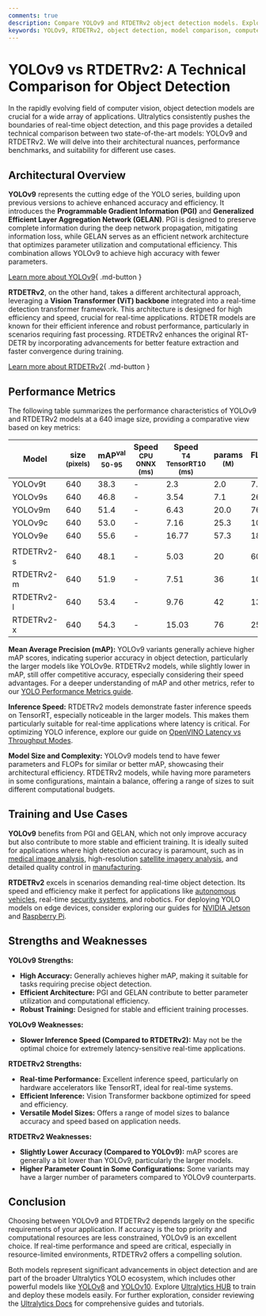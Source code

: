 ```yaml
---
comments: true
description: Compare YOLOv9 and RTDETRv2 object detection models. Explore their architectures, performance, and use cases in this technical analysis.
keywords: YOLOv9, RTDETRv2, object detection, model comparison, computer vision, Ultralytics
---
```


# YOLOv9 vs RTDETRv2: A Technical Comparison for Object Detection

<script async src="https://cdn.jsdelivr.net/npm/chart.js@3.9.1/dist/chart.min.js"></script>
<script defer src="../../javascript/benchmark.js"></script>

<canvas id="modelComparisonChart" width="1024" height="400" active-models='["YOLOv9", "RTDETRv2"]'></canvas>

In the rapidly evolving field of computer vision, object detection models are crucial for a wide array of applications. Ultralytics consistently pushes the boundaries of real-time object detection, and this page provides a detailed technical comparison between two state-of-the-art models: YOLOv9 and RTDETRv2. We will delve into their architectural nuances, performance benchmarks, and suitability for different use cases.

## Architectural Overview

**YOLOv9** represents the cutting edge of the YOLO series, building upon previous versions to achieve enhanced accuracy and efficiency. It introduces the **Programmable Gradient Information (PGI)** and **Generalized Efficient Layer Aggregation Network (GELAN)**. PGI is designed to preserve complete information during the deep network propagation, mitigating information loss, while GELAN serves as an efficient network architecture that optimizes parameter utilization and computational efficiency. This combination allows YOLOv9 to achieve high accuracy with fewer parameters.

[Learn more about YOLOv9](https://docs.ultralytics.com/models/yolov9/){ .md-button }

**RTDETRv2**, on the other hand, takes a different architectural approach, leveraging a **Vision Transformer (ViT) backbone** integrated into a real-time detection transformer framework. This architecture is designed for high efficiency and speed, crucial for real-time applications. RTDETR models are known for their efficient inference and robust performance, particularly in scenarios requiring fast processing. RTDETRv2 enhances the original RT-DETR by incorporating advancements for better feature extraction and faster convergence during training.

[Learn more about RTDETRv2](https://docs.ultralytics.com/models/rtdetr/){ .md-button }

## Performance Metrics

The following table summarizes the performance characteristics of YOLOv9 and RTDETRv2 models at a 640 image size, providing a comparative view based on key metrics:

| Model      | size<br><sup>(pixels) | mAP<sup>val<br>50-95 | Speed<br><sup>CPU ONNX<br>(ms) | Speed<br><sup>T4 TensorRT10<br>(ms) | params<br><sup>(M) | FLOPs<br><sup>(B) |
| ---------- | --------------------- | -------------------- | ------------------------------ | ----------------------------------- | ------------------ | ----------------- |
| YOLOv9t    | 640                   | 38.3                 | -                              | 2.3                                 | 2.0                | 7.7               |
| YOLOv9s    | 640                   | 46.8                 | -                              | 3.54                                | 7.1                | 26.4              |
| YOLOv9m    | 640                   | 51.4                 | -                              | 6.43                                | 20.0               | 76.3              |
| YOLOv9c    | 640                   | 53.0                 | -                              | 7.16                                | 25.3               | 102.1             |
| YOLOv9e    | 640                   | 55.6                 | -                              | 16.77                               | 57.3               | 189.0             |
|            |                       |                      |                                |                                     |                    |                   |
| RTDETRv2-s | 640                   | 48.1                 | -                              | 5.03                                | 20                 | 60                |
| RTDETRv2-m | 640                   | 51.9                 | -                              | 7.51                                | 36                 | 100               |
| RTDETRv2-l | 640                   | 53.4                 | -                              | 9.76                                | 42                 | 136               |
| RTDETRv2-x | 640                   | 54.3                 | -                              | 15.03                               | 76                 | 259               |

**Mean Average Precision (mAP):** YOLOv9 variants generally achieve higher mAP scores, indicating superior accuracy in object detection, particularly the larger models like YOLOv9e. RTDETRv2 models, while slightly lower in mAP, still offer competitive accuracy, especially considering their speed advantages. For a deeper understanding of mAP and other metrics, refer to our [YOLO Performance Metrics guide](https://docs.ultralytics.com/guides/yolo-performance-metrics/).

**Inference Speed:** RTDETRv2 models demonstrate faster inference speeds on TensorRT, especially noticeable in the larger models. This makes them particularly suitable for real-time applications where latency is critical. For optimizing YOLO inference, explore our guide on [OpenVINO Latency vs Throughput Modes](https://docs.ultralytics.com/guides/optimizing-openvino-latency-vs-throughput-modes/).

**Model Size and Complexity:** YOLOv9 models tend to have fewer parameters and FLOPs for similar or better mAP, showcasing their architectural efficiency. RTDETRv2 models, while having more parameters in some configurations, maintain a balance, offering a range of sizes to suit different computational budgets.

## Training and Use Cases

**YOLOv9** benefits from PGI and GELAN, which not only improve accuracy but also contribute to more stable and efficient training. It is ideally suited for applications where high detection accuracy is paramount, such as in [medical image analysis](https://www.ultralytics.com/glossary/medical-image-analysis), high-resolution [satellite imagery analysis](https://www.ultralytics.com/blog/using-computer-vision-to-analyse-satellite-imagery), and detailed quality control in [manufacturing](https://www.ultralytics.com/solutions/ai-in-manufacturing).

**RTDETRv2** excels in scenarios demanding real-time object detection. Its speed and efficiency make it perfect for applications like [autonomous vehicles](https://www.ultralytics.com/solutions/ai-in-self-driving), real-time [security systems](https://www.ultralytics.com/blog/security-alarm-system-projects-with-ultralytics-yolov8), and robotics. For deploying YOLO models on edge devices, consider exploring our guides for [NVIDIA Jetson](https://docs.ultralytics.com/guides/nvidia-jetson/) and [Raspberry Pi](https://docs.ultralytics.com/guides/raspberry-pi/).

## Strengths and Weaknesses

**YOLOv9 Strengths:**

- **High Accuracy:** Generally achieves higher mAP, making it suitable for tasks requiring precise object detection.
- **Efficient Architecture:** PGI and GELAN contribute to better parameter utilization and computational efficiency.
- **Robust Training:** Designed for stable and efficient training processes.

**YOLOv9 Weaknesses:**

- **Slower Inference Speed (Compared to RTDETRv2):** May not be the optimal choice for extremely latency-sensitive real-time applications.

**RTDETRv2 Strengths:**

- **Real-time Performance:** Excellent inference speed, particularly on hardware accelerators like TensorRT, ideal for real-time systems.
- **Efficient Inference:** Vision Transformer backbone optimized for speed and efficiency.
- **Versatile Model Sizes:** Offers a range of model sizes to balance accuracy and speed based on application needs.

**RTDETRv2 Weaknesses:**

- **Slightly Lower Accuracy (Compared to YOLOv9):** mAP scores are generally a bit lower than YOLOv9, particularly the larger models.
- **Higher Parameter Count in Some Configurations:** Some variants may have a larger number of parameters compared to YOLOv9 counterparts.

## Conclusion

Choosing between YOLOv9 and RTDETRv2 depends largely on the specific requirements of your application. If accuracy is the top priority and computational resources are less constrained, YOLOv9 is an excellent choice. If real-time performance and speed are critical, especially in resource-limited environments, RTDETRv2 offers a compelling solution.

Both models represent significant advancements in object detection and are part of the broader Ultralytics YOLO ecosystem, which includes other powerful models like [YOLOv8](https://docs.ultralytics.com/models/yolov8/) and [YOLOv10](https://docs.ultralytics.com/models/yolov10/). Explore [Ultralytics HUB](https://docs.ultralytics.com/hub/) to train and deploy these models easily. For further exploration, consider reviewing the [Ultralytics Docs](https://docs.ultralytics.com/guides/) for comprehensive guides and tutorials.
